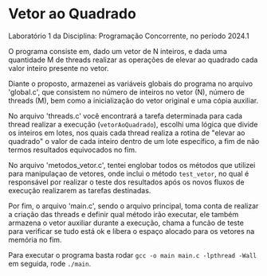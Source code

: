 # Vetor ao Quadrado
Laboratório 1 da Disciplina: Programação Concorrente, no período 2024.1

O programa consiste em, dado um vetor de N inteiros, e dada uma quantidade M de threads
realizar as operações de elevar ao quadrado cada valor inteiro presente no vetor.

Diante o proposto, armazenei as variáveis globais do programa no arquivo 'global.c', que
consistem no número de inteiros no vetor (N), número de threads (M), bem como a inicialização
do vetor original e uma cópia auxiliar. 

No arquivo 'threads.c' você encontrará a tarefa determinada para cada thread realizar a execução (```vetorAoQuadrado```),
escolhi uma lógica que divide os inteiros em lotes, nos quais cada thread realiza a rotina de "elevar ao quadrado"
o valor de cada inteiro dentro de um lote específico, a fim de não termos resultados equivocados no fim.

No arquivo 'metodos_vetor.c', tentei englobar todos os métodos que utilizei para manipulaçao de vetores, onde
inclui o método ```test_vetor```, no qual é responsável por realizar o teste dos resultados após os novos fluxos
de execução realizarem as tarefas destinadas.

Por fim, o arquivo 'main.c', sendo o arquivo principal, toma conta de realizar a criação das threads e definir
qual método irão executar, ele também armazena o vetor auxiliar durante a execução, chama a funcão de teste
para verificar se tudo está ok e libera o espaço alocado para os vetores na memória no fim.

Para executar o programa basta rodar ```gcc -o main main.c -lpthread -Wall```
em seguida, rode ```./main```.
